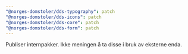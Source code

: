 ```yaml
---
"@norges-domstoler/dds-typography": patch
"@norges-domstoler/dds-icons": patch
"@norges-domstoler/dds-core": patch
"@norges-domstoler/dds-form": patch
---
```


Publiser internpakker. Ikke meningen å ta disse i bruk av eksterne enda.
